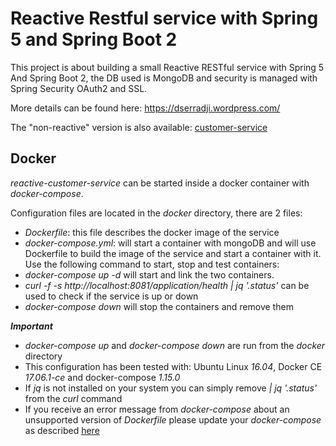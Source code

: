 # Reactive Restful service with Spring 5 and Spring Boot 2

This project is about building a small Reactive RESTful service with Spring 5 And Spring Boot 2, the DB used is MongoDB and security is managed with Spring Security OAuth2 and SSL.

More details can be found here: https://dserradji.wordpress.com/

The "non-reactive" version is also available: [customer-service](https://github.com/dserradji/customer-service)

## Docker
*reactive-customer-service* can be started inside a docker container with *docker-compose*.

Configuration files are located in the *docker* directory, there are 2 files:
- *Dockerfile*: this file describes the docker image of the service
- *docker-compose.yml*: will start a container with mongoDB and will use Dockerfile to build the image of the service and start a container with it.
Use the following command to start, stop and test containers:
- *docker-compose up -d* will start and link the two containers.
- *curl -f -s http://localhost:8081/application/health | jq '.status'* can be used to check if the service is up or down
- *docker-compose down* will stop the containers and remove them

**_Important_**
- *docker-compose up* and *docker-compose down* are run from the *docker* directory
- This configuration has been tested with: Ubuntu Linux *16.04*, Docker CE *17.06.1-ce* and docker-compose *1.15.0*
- If *jq* is not installed on your system you can simply remove *| jq '.status'* from the *curl* command
- If you receive an error message from *docker-compose* about an unsupported version of *Dockerfile* please update your *docker-compose* as described [here](https://github.com/docker/compose/releases)
